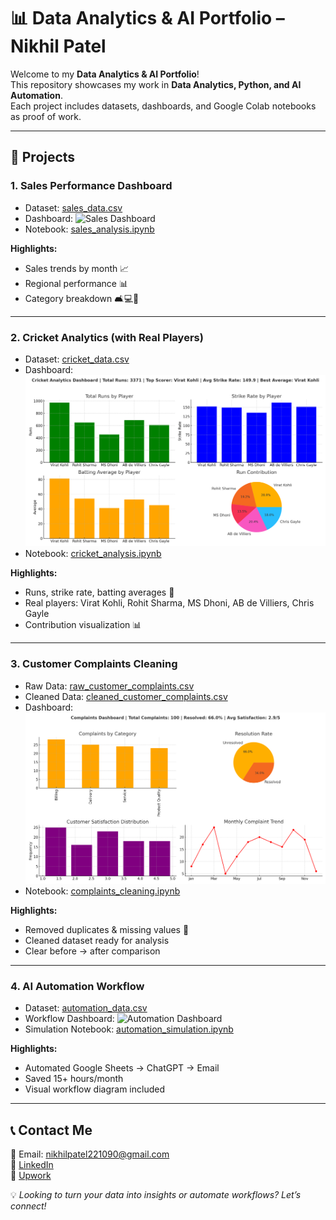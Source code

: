 # 📊 Data Analytics & AI Portfolio – Nikhil Patel

Welcome to my **Data Analytics & AI Portfolio**!  
This repository showcases my work in **Data Analytics, Python, and AI Automation**.  
Each project includes datasets, dashboards, and Google Colab notebooks as proof of work.  

---

## 🚀 Projects

### 1. Sales Performance Dashboard
- Dataset: [sales_data.csv](Sales-Dashboard/sales_data.csv)  
- Dashboard: ![Sales Dashboard](Sales-Dashboard/sales_dashboard_full.png)  
- Notebook: [sales_analysis.ipynb](Sales-Dashboard/sales_analysis.ipynb)  

**Highlights:**  
- Sales trends by month 📈  
- Regional performance 📊  
- Category breakdown 🛋️💻📑  

---

### 2. Cricket Analytics (with Real Players)
- Dataset: [cricket_data.csv](Cricket-Analytics/cricket_data.csv)  
- Dashboard: ![Cricket Dashboard](Cricket-Analytics/cricket_dashboard_final.png)  
- Notebook: [cricket_analysis.ipynb](Cricket-Analytics/cricket_analysis.ipynb)  

**Highlights:**  
- Runs, strike rate, batting averages 🏏  
- Real players: Virat Kohli, Rohit Sharma, MS Dhoni, AB de Villiers, Chris Gayle  
- Contribution visualization 📊  

---

### 3. Customer Complaints Cleaning
- Raw Data: [raw_customer_complaints.csv](Complaints-Cleaning/raw_customer_complaints.csv)  
- Cleaned Data: [cleaned_customer_complaints.csv](Complaints-Cleaning/cleaned_customer_complaints.csv)  
- Dashboard: ![Complaints Dashboard](Complaints-Cleaning/complaints_dashboard_full.png)  
- Notebook: [complaints_cleaning.ipynb](Complaints-Cleaning/complaints_cleaning.ipynb)  

**Highlights:**  
- Removed duplicates & missing values 🧹  
- Cleaned dataset ready for analysis  
- Clear before → after comparison  

---

### 4. AI Automation Workflow
- Dataset: [automation_data.csv](Automation-Workflow/automation_data.csv)  
- Workflow Dashboard: ![Automation Dashboard](Automation-Workflow/automation_dashboard_full.png)  
- Simulation Notebook: [automation_simulation.ipynb](Automation-Workflow/automation_simulation.ipynb)  

**Highlights:**  
- Automated Google Sheets → ChatGPT → Email  
- Saved 15+ hours/month  
- Visual workflow diagram included  

---

## 📞 Contact Me
📧 Email: nikhilpatel221090@gmail.com  
🔗 [LinkedIn](https://www.linkedin.com/in/nikhil-patel-29976b1b/)  
🔗 [Upwork](https://www.upwork.com/freelancers/~01f09f411754d6bd21)  

💡 *Looking to turn your data into insights or automate workflows? Let’s connect!*  

